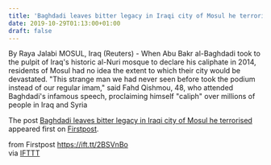 ```yaml
---
title: 'Baghdadi leaves bitter legacy in Iraqi city of Mosul he terrorised'
date: 2019-10-29T01:13:00+01:00
draft: false
---
```


By Raya Jalabi MOSUL, Iraq (Reuters) - When Abu Bakr al-Baghdadi took to the pulpit of Iraq's historic al-Nuri mosque to declare his caliphate in 2014, residents of Mosul had no idea the extent to which their city would be devastated. "This strange man we had never seen before took the podium instead of our regular imam," said Fahd Qishmou, 48, who attended Baghdadi's infamous speech, proclaiming himself "caliph" over millions of people in Iraq and Syria

The post [Baghdadi leaves bitter legacy in Iraqi city of Mosul he terrorised](http://www.firstpost.com/world/baghdadi-leaves-bitter-legacy-in-iraqi-city-of-mosul-he-terrorised-7564631.html) appeared first on [Firstpost](http://www.firstpost.com).

  
  
from Firstpost https://ift.tt/2BSVnBo  
via [IFTTT](https://ifttt.com/?ref=da&site=blogger)